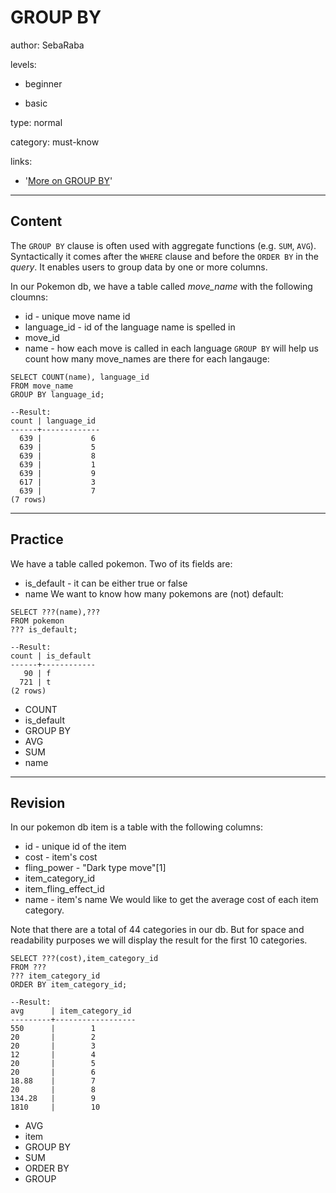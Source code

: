 # GROUP BY
author: SebaRaba

levels:

  - beginner

  - basic

type: normal

category: must-know

links:

  - '[More on GROUP BY](https://www.techonthenet.com/sql/group_by.php)'

---
## Content

The `GROUP BY` clause is often used with aggregate functions (e.g. `SUM`, `AVG`). Syntactically it comes after the `WHERE` clause and before the `ORDER BY` in the *query*. It enables users to group data by one or more columns.

In our Pokemon db, we have a table called *move_name* with the following cloumns:
- id - unique move name id
- language_id - id of the language name is spelled in
- move_id
- name - how each move is called in each language
`GROUP BY` will help us count how many move_names are there for each langauge:

```
SELECT COUNT(name), language_id
FROM move_name
GROUP BY language_id;

--Result:
count | language_id
------+-------------
  639 |           6
  639 |           5
  639 |           8
  639 |           1
  639 |           9
  617 |           3
  639 |           7
(7 rows)

```
---
## Practice

We have a table called pokemon. Two of its fields are:
- is_default - it can be either true or false
- name
We want to know how many pokemons are (not) default:
```
SELECT ???(name),???
FROM pokemon
??? is_default;

--Result:
count | is_default
------+------------
   90 | f
  721 | t
(2 rows)
```

* COUNT
* is_default
* GROUP BY
* AVG
* SUM
* name

---
## Revision

In our pokemon db item is a table with the following columns:
- id - unique id of the item
- cost - item's cost
- fling_power - "Dark type move"[1]
- item_category_id
- item_fling_effect_id
- name - item's name
We would like to get the average cost of each item category.

Note that there are a total of 44 categories in our db. But for space and readability purposes we will display the result for the first 10 categories.

```
SELECT ???(cost),item_category_id
FROM ???
??? item_category_id
ORDER BY item_category_id;

--Result:
avg      | item_category_id
---------+------------------
550      |        1
20       |        2
20       |        3
12       |        4
20       |        5
20       |        6
18.88    |        7
20       |        8
134.28   |        9
1810     |        10
```

* AVG
* item
* GROUP BY
* SUM
* ORDER BY
* GROUP
